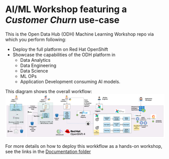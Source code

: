 # AI/ML Workshop featuring a *Customer Churn* use-case

This is the Open Data Hub (ODH) Machine Learning Workshop repo via which you perform following:

- Deploy the full platform on Red Hat OpenShift
- Showcase the capabilities of the ODH platform in 
  - Data Analytics
  - Data Engineering
  - Data Science 
  - ML OPs
  - Application Development consuming AI models.


This diagram shows the overall workflow:
<img src="docs/images/overview/churn-workshop-architecture.png" alt="drawing" width="600">


For more details on how to deploy this workkflow as a hands-on workshop, see the links in the [Documentation folder](https://github.com/odh-labs/ml-workshop/tree/main/docs)
